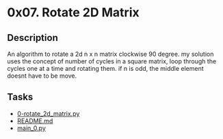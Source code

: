 0x07. Rotate 2D Matrix
======================

## Description
An algorithm to rotate a 2d n x n matrix clockwise 90 degree.
my solution uses the concept of number of cycles in a square matrix, loop
through the cycles one at a time and rotating them. if n is odd, the middle
element doesnt have to be move.
## Tasks
* [0-rotate_2d_matrix.py](0-rotate_2d_matrix.py)
* [README.md](README.md)
* [main_0.py](main_0.py)
